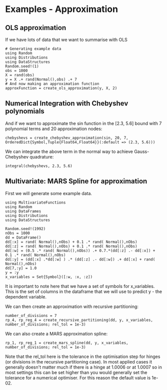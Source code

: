 
# Examples - Approximation

## OLS approximation

If we have lots of data that we want to summarise with OLS
```
# Generating example data
using Random
using Distributions
using DataStructures
Random.seed!(1)
obs = 1000
X = rand(obs)
y = X .+ rand(Normal(),obs) .+ 7
# And now making an approximation function
approxFunction = create_ols_approximation(y, X, 2)
```

## Numerical Integration with Chebyshev polynomials

And if we want to approximate the sin function in the [2.3, 5.6] bound with 7 polynomial terms and 20 approximation nodes:
```
chebyshevs = create_chebyshev_approximation(sin, 20, 7, OrderedDict{Symbol,Tuple{Float64,Float64}}(:default => (2.3, 5.6)))
```
We can integrate the above term in the normal way to achieve Gauss-Chebyshev quadrature:
```
integral(chebyshevs, 2.3, 5.6)
```


## Multivariate: MARS Spline for approximation

First we will generate some example data.
```
using MultivariateFunctions
using Random
using DataFrames
using Distributions
using DataStructures

Random.seed!(1992)
nObs = 1000
dd = DataFrame()
dd[:x] = rand( Normal(),nObs) + 0.1 .* rand( Normal(),nObs)
dd[:z] = rand( Normal(),nObs) + 0.1 .* rand( Normal(),nObs)
dd[:w] = (0.5 .* rand( Normal(),nObs)) .+ 0.7.*(dd[:z] .- dd[:x]) + 0.1 .* rand( Normal(),nObs)
dd[:y] = (dd[:x] .*dd[:w] ) .* (dd[:z] .- dd[:w]) .+ dd[:x] + rand( Normal(),nObs)
dd[7,:y] = 1.0
y = :y
x_variables = Set{Symbol}([:w, :x, :z])
```
It is important to note here that we have a set of symbols for x_variables. This is the set of columns in the
dataframe that we will use to predict y - the dependent variable.

We can then create an approximation with recursive partitioning:
```
number_of_divisions = 7
rp_4, rp_reg_4 = create_recursive_partitioning(dd, y, x_variables, number_of_divisions; rel_tol = 1e-3)
```
We can also create a MARS approximation spline:
```
rp_1, rp_reg_1 = create_mars_spline(dd, y, x_variables, number_of_divisions; rel_tol = 1e-3)
```
Note that the rel_tol here is the tolerance in the optimisation step for hinges (or divisions in the recursive partitioning case). In most applied cases it generally doesn't matter much if there is a hinge at 1.0006 or at 1.0007 so in most settings this can be set higher than you would generally set the tolerance for a numerical optimiser. For this reason the default value is 1e-02.
